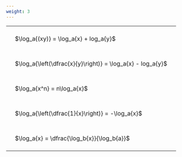 ```yaml
---
weight: 3
---
```


<style type="text/css">
#T_f66b6 th.col_heading {
  text-align: left;
  font-size: 1em;
}
#T_f66b6 td {
  text-align: left;
  font-size: 1em;
  padding: 1.5em;
}
</style>
<table id="T_f66b6">
  <thead>
  </thead>
  <tbody>
    <tr>
      <td id="T_f66b6_row0_col0" class="data row0 col0" >$\log_a{(xy)} = \log_a{x} + log_a{y}$</td>
    </tr>
    <tr>
      <td id="T_f66b6_row1_col0" class="data row1 col0" >$\log_a{\left(\dfrac{x}{y}\right)} = \log_a{x} - log_a{y}$</td>
    </tr>
    <tr>
      <td id="T_f66b6_row2_col0" class="data row2 col0" >$\log_a{x^n} = n\log_a{x}$</td>
    </tr>
    <tr>
      <td id="T_f66b6_row3_col0" class="data row3 col0" >$\log_a{\left(\dfrac{1}{x}\right)} = -\log_a{x}$</td>
    </tr>
    <tr>
      <td id="T_f66b6_row4_col0" class="data row4 col0" >$\log_a{x} = \dfrac{\log_b{x}}{\log_b{a}}$</td>
    </tr>
  </tbody>
</table>
